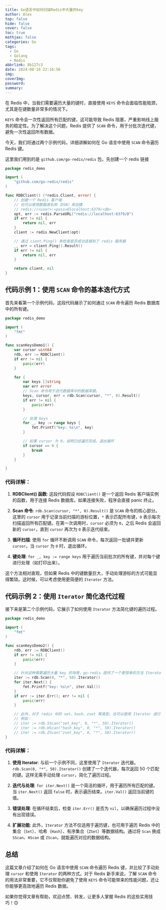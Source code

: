 ```yaml
---
title: Go语言中如何扫描Redis中大量的key
author: Alex
top: false
hide: false
cover: false
toc: true
mathjax: false
categories: Go
tags:
  - Go
  - Golang
  - Redis
abbrlink: 9b127c3
date: 2024-08-16 22:16:56
img:
coverImg:
password:
summary:
---
```


在 Redis 中，当我们需要遍历大量的键时，直接使用 `KEYS` 命令会面临性能瓶颈，尤其是在键数量非常多的情况下。

`KEYS` 命令会一次性返回所有匹配的键，这可能导致 Redis 阻塞，严重影响线上服务的稳定性。为了解决这个问题，Redis 提供了 `SCAN` 命令，用于分批次迭代键，避免一次性返回所有数据。

今天，我们将通过两个示例代码，详细讲解如何在 Go 语言中使用 `SCAN` 命令遍历 Redis 键。

这里我们用到的是 `github.com/go-redis/redis` 包，先创建一个 redis 链接

```go
package redis_demo

import (
	"github.com/go-redis/redis"
)

func RDBClient() (*redis.Client, error) {
	// 创建一个 Redis 客户端
	// 也可以使用数据源名称（DSN）来创建
	// redis://<user>:<pass>@localhost:6379/<db>
	opt, err := redis.ParseURL("redis://localhost:6379/0")
	if err != nil {
		return nil, err
	}
	client := redis.NewClient(opt)

	// 通过 cient.Ping() 来检查是否成功连接到了 redis 服务器
	_, err = client.Ping().Result()
	if err != nil {
		return nil, err
	}

	return client, nil
}
```

## 代码示例 1：使用 `SCAN` 命令的基本迭代方式

首先来看第一个示例代码，这段代码展示了如何通过 `SCAN` 命令遍历 Redis 数据库中的所有键。

```go
package redis_demo

import (
	"fmt"
)

func scanKeysDemo1() {
	var cursor uint64
	rdb, err := RDBClient()
	if err != nil {
		panic(err)
	}

	for {
		var keys []string
		var err error
		// Scan 命令用于迭代数据库中的数据库键。
		keys, cursor, err = rdb.Scan(cursor, "*", 0).Result()
		if err != nil {
			panic(err)
		}

		// 处理 keys
		for _, key := range keys {
			fmt.Printf("key: %s\n", key)
		}

		// 如果 cursor 为 0，说明已经遍历完成，退出循环
		if cursor == 0 {
			break
		}
	}

}
```

### 代码详解：

1. **RDBClient() 函数**: 这段代码假设 `RDBClient()` 是一个返回 Redis 客户端实例的函数，用于连接 Redis 数据库。如果连接失败，程序会直接 panic 终止。

2. **Scan 命令**: `rdb.Scan(cursor, "*", 0).Result()` 是 `SCAN` 命令的核心部分。这里的 `cursor` 用于记录当前扫描的游标位置，`*` 表示匹配所有键，`0` 表示每次扫描返回所有匹配键。在第一次调用时，`cursor` 必须为 `0`，之后 Redis 会返回新的 `cursor`，直到 `cursor` 再次为 `0` 表示迭代结束。

3. **循环扫描**: 使用 `for` 循环不断调用 `SCAN` 命令，每次返回一批键并更新 `cursor`。当 `cursor` 为 `0` 时，退出循环。

4. **键处理**: `for _, key := range keys` 用于遍历当前批次的所有键，并对每个键进行处理（如打印出来）。

这个方法相对直观，但如果 Redis 中的键数量巨大，手动处理游标的方式可能显得繁琐。这时候，可以考虑使用更简便的 `Iterator` 方法。

## 代码示例 2：使用 `Iterator` 简化迭代过程

接下来是第二个示例代码，它展示了如何使用 `Iterator` 方法简化键的遍历过程。

```go
package redis_demo

import (
	"fmt"
)

func scanKeysDemo2() {
	rdb, err := RDBClient()
	if err != nil {
		panic(err)
	}

	// 针对这种需要遍历大量 key 的场景，go-redis 提供了一个更简单的方法 Iterator
	iter := rdb.Scan(0, "*", 50).Iterator()
	for iter.Next() {
		fmt.Printf("key: %s\n", iter.Val())
	}
	if err := iter.Err(); err != nil {
		panic(err)
	}

	// 此外，对于 redis 中的 set、hash、zset 等类型，也可以使用 Iterator 进行遍历
	// 例如：
	// iter := rdb.SScan("set_key", 0, "*", 50).Iterator()
	// iter := rdb.HScan("hash_key", 0, "*", 50).Iterator()
	// iter := rdb.ZScan("zset_key", 0, "*", 50).Iterator()
}
```

### 代码详解：

1. **使用 Iterator**: 与前一个示例不同，这里使用了 `Iterator` 迭代器。`rdb.Scan(0, "*", 50).Iterator()` 创建了一个迭代器，每次返回 50 个匹配的键。这样无需手动处理 `cursor`，简化了遍历过程。

2. **迭代与处理**: `for iter.Next()` 是一个简洁的循环，用于遍历所有匹配的键。当 `iter.Next()` 返回 `false` 时，表示遍历结束。`iter.Val()` 返回当前键的值。

3. **错误处理**: 在循环结束后，检查 `iter.Err()` 是否为 `nil`，以确保遍历过程中没有出现错误。

4. **扩展功能**: 此外，`Iterator` 方法不仅适用于遍历键，也可用于遍历 Redis 中的集合（`Set`）、哈希（`Hash`）、有序集合（`ZSet`）等数据结构。通过将 `Scan` 换成 `SScan`、`HScan` 或 `ZScan`，就能遍历对应的数据结构。

## 总结

这篇文章介绍了如何在 Go 语言中使用 `SCAN` 命令遍历 Redis 键，并比较了手动处理 `cursor` 和使用 `Iterator` 的两种方式。对于 Redis 新手来说，了解 `SCAN` 命令的用法非常重要，它不仅帮助你避免了使用 `KEYS` 命令可能带来的性能问题，还让你能够更高效地遍历 Redis 数据。

如果你觉得文章有帮助，欢迎点赞、转发，让更多人掌握 Redis 的这些实用技巧！😊